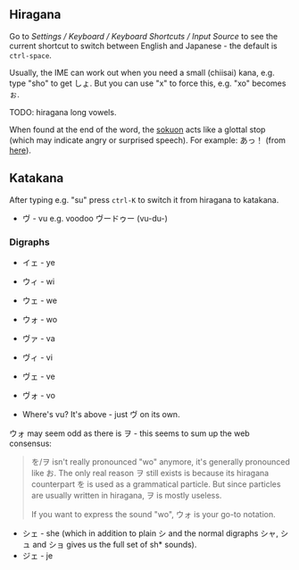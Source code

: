 Hiragana
--------

Go to _Settings / Keyboard / Keyboard Shortcuts / Input Source_ to see the current shortcut to switch between English and Japanese - the default is `ctrl-space`.

Usually, the IME can work out when you need a small (chiisai) kana, e.g. type "sho" to get しょ. But you can use "x" to force this, e.g. "xo" becomes ぉ.

TODO: hiragana long vowels.

When found at the end of the word, the [sokuon](https://en.wikipedia.org/wiki/Sokuon) acts like a glottal stop (which may indicate angry or surprised speech). For example: あっ！ (from [here](https://www.japanesepod101.com/lesson/how-to-write-in-japanese-hiragana-and-katakana-4-the-hiragana-t-column?lp=160)).

Katakana
--------

After typing e.g. "su" press `ctrl-K` to switch it from hiragana to katakana.

* ヴ - vu e.g. voodoo  ヴードゥー (vu-du-)

### Digraphs

* イェ - ye

* ウィ - wi
* ウェ - we
* ウォ - wo

* ヴァ - va
* ヴィ - vi
* ヴェ - ve
* ヴォ - vo
* Where's vu? It's above - just ヴ on its own.

ウォ may seem odd as there is ヲ - this seems to sum up the web consensus:

> を/ヲ isn't really pronounced "wo" anymore, it's generally pronounced like お.
> The only real reason ヲ still exists is because its hiragana counterpart を
> is used as a grammatical particle. But since particles are usually written in
> hiragana, ヲ is mostly useless.
> 
> If you want to express the sound "wo", ウォ is your go-to notation.

* シェ - she (which in addition to plain シ and the normal digraphs シャ, シュ and ショ gives us the full set of sh* sounds).
* ジェ - je


